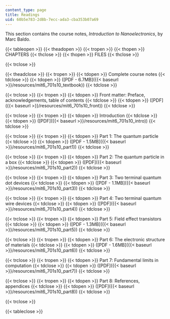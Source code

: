 ```yaml
---
content_type: page
title: Readings
uid: 60b5e783-2d8b-7ecc-ada3-cba353b07a69
---
```


This section contains the course notes, _Introduction to Nanoelectronics_, by Marc Baldo.

{{< tableopen >}}
{{< theadopen >}}
{{< tropen >}}
{{< thopen >}}
CHAPTERS
{{< thclose >}}
{{< thopen >}}
FILES
{{< thclose >}}

{{< trclose >}}

{{< theadclose >}}
{{< tropen >}}
{{< tdopen >}}
Complete course notes
{{< tdclose >}}
{{< tdopen >}}
([PDF - 6.7MB]({{< baseurl >}}/resources/mit6_701s10_textbook))
{{< tdclose >}}

{{< trclose >}}
{{< tropen >}}
{{< tdopen >}}
Front matter: Preface, acknowledgements, table of contents
{{< tdclose >}}
{{< tdopen >}}
([PDF]({{< baseurl >}}/resources/mit6_701s10_front))
{{< tdclose >}}

{{< trclose >}}
{{< tropen >}}
{{< tdopen >}}
Introduction
{{< tdclose >}}
{{< tdopen >}}
([PDF]({{< baseurl >}}/resources/mit6_701s10_intro))
{{< tdclose >}}

{{< trclose >}}
{{< tropen >}}
{{< tdopen >}}
Part 1: The quantum particle
{{< tdclose >}}
{{< tdopen >}}
([PDF - 1.5MB]({{< baseurl >}}/resources/mit6_701s10_part1))
{{< tdclose >}}

{{< trclose >}}
{{< tropen >}}
{{< tdopen >}}
Part 2: The quantum particle in a box
{{< tdclose >}}
{{< tdopen >}}
([PDF]({{< baseurl >}}/resources/mit6_701s10_part2))
{{< tdclose >}}

{{< trclose >}}
{{< tropen >}}
{{< tdopen >}}
Part 3: Two terminal quantum dot devices
{{< tdclose >}}
{{< tdopen >}}
([PDF - 1.1MB]({{< baseurl >}}/resources/mit6_701s10_part3))
{{< tdclose >}}

{{< trclose >}}
{{< tropen >}}
{{< tdopen >}}
Part 4: Two terminal quantum wire devices
{{< tdclose >}}
{{< tdopen >}}
([PDF]({{< baseurl >}}/resources/mit6_701s10_part4))
{{< tdclose >}}

{{< trclose >}}
{{< tropen >}}
{{< tdopen >}}
Part 5: Field effect transistors
{{< tdclose >}}
{{< tdopen >}}
([PDF - 1.3MB]({{< baseurl >}}/resources/mit6_701s10_part5))
{{< tdclose >}}

{{< trclose >}}
{{< tropen >}}
{{< tdopen >}}
Part 6: The electronic structure of materials
{{< tdclose >}}
{{< tdopen >}}
([PDF - 1.6MB]({{< baseurl >}}/resources/mit6_701s10_part6))
{{< tdclose >}}

{{< trclose >}}
{{< tropen >}}
{{< tdopen >}}
Part 7: Fundamental limits in computation
{{< tdclose >}}
{{< tdopen >}}
([PDF]({{< baseurl >}}/resources/mit6_701s10_part7))
{{< tdclose >}}

{{< trclose >}}
{{< tropen >}}
{{< tdopen >}}
Part 8: References, appendices
{{< tdclose >}}
{{< tdopen >}}
([PDF]({{< baseurl >}}/resources/mit6_701s10_part8))
{{< tdclose >}}

{{< trclose >}}

{{< tableclose >}}